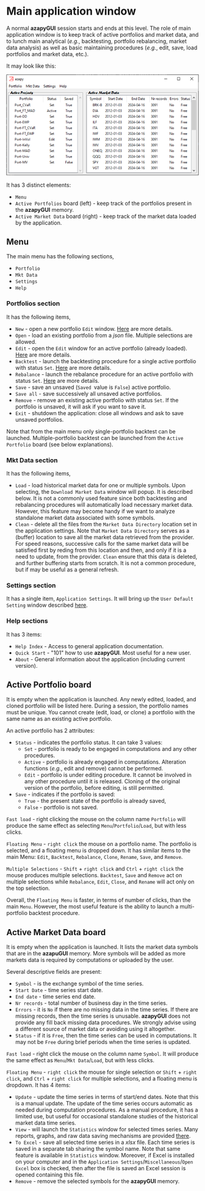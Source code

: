 # Main application window #

A normal **azapyGUI** session starts and ends at this level. 
The role of main application window is to keep 
track of active portfolios and market data, and to lunch main analytical  (*e.g.*, 
backtesting, portfolio rebalancing, market data analysis) as well as
basic maintaining procedures (*e.g.*, edit, save, load portfolios and market data, etc.).

It may look like this:

![alt text](panels/Main_many_panel.png)

It has 3 distinct elements:
* `Menu` 
* `Active Portfolios` board (left) - keep track of the portfolios present in the **azapyGUI** memory.
* `Active Market Data` board (right) - keep track of the market data loaded by the application.

## Menu ##

The main menu has the following sections,
* `Portfolio`
* `Mkt Data`
* `Settings`
* `Help`

### __Portfolios__ section ###

It has the following items,
* `New` - open a new portfolio `Edit` window. [Here](Portfolio_Edit_Panel.md) are more details.
* `Open` - load an existing portfolio from a *json* file. Multiple selections are allowed.
* `Edit` - open the `Edit` window for an active portfolio (already loaded). [Here](Portfolio_Edit_Panel.md) are more details.
* `Backtest` - launch the backtesting procedure for a single active portfolio with status `Set`. [Here](Backtest_panel.md) are more details.
* `Rebalance` - launch the rebalance procedure for an active portfolio with status `Set`. [Here](Rebalance_Panel.md) are more details.
* `Save` - save an unsaved (`Saved `value is `False`) active portfolio.
* `Save all` -  save successively all unsaved active portfolios.
* `Remove` - remove an existing active portfolio with status `Set`. 
If the portfolio is unsaved, it will ask if you want to save it.
* `Exit` - shutdown the application: close all windows and ask to save unsaved portfolios.

Note that from the main menu only single-portfolio backtest can be launched. Multiple-portfolio
backtest can be launched from the `Active Portfolio` board (see below explanations).

### __Mkt Data__ section ###

It has the following items,
* `Load` - load historical market data for one or multiple symbols. 
Upon selecting, the `Download Market Data` window will popup. It is described below.
It is not a commonly used feature since both backtesting and rebalancing procedures will
automatically load necessary market data. However, this feature may become handy if we want to 
analyze standalone market data associated with some symbols.
* `Clean` - delete all the files from the `Market Data Directory` location set in the application settings.
Note that `Market Data Directory` serves as a (buffer) location to save all the market data retrieved 
from the provider. For speed reasons, successive calls for the same market data will be satisfied first 
by reding from this location and then, and only if it is a need to update, from the provider. 
`Clean` ensure that this data is deleted, and further buffering starts from scratch. It is not a 
common procedure, but if may be useful as a general refresh.

### __Settings__ section ###

It has a single item, `Application Settings`. It will bring up the `User Default Setting` window described [here](Settings_Panel.md).

### __Help__ sections ###

It has 3 items:
* `Help Index` - Access to general application documentation.
* `Quick Start` - "101" how to use **azapyGUI**. Most useful for a new user.
* `About` - General information about the application (including current version).

## __Active Portfolio__ board ##

It is empty when the application is launched. Any newly edited, loaded, and cloned portfolio will be 
listed here. During a session, the portfolio names must be unique. You cannot create (edit, load, or clone)
a portfolio with the same name as an existing active portfolio. 

An active portfolio has 2 attributes:
* `Status` - indicates the portfolio status. It can take 3 values:
    - `Set` - portfolio is ready to be engaged in computations and any other procedures.
    - `Active` - portfolio is already engaged in computations. Alteration functions (*e.g.*, edit  and remove) cannot be performed.
    - `Edit` - portfolio is under editing procedure. It cannot be involved in any other procedure until it is released. 
    Cloning of the original version of the portfolio, before editing, is still permitted.
* `Save` - indicates if the portfolio is saved:
    - `True` - the present state of the portfolio is already saved,
    - `False` - portfolio is not saved. 

`Fast load` - right clicking the mouse on the column name `Portfolio` will produce the same effect as selecting `Menu`/`Portfolio`/`Load`, but with less clicks.

`Floating Menu` - `right click` the mouse on a portfolio name. The portfolio is selected, and a floating menu is dropped down. It has similar 
items to the main Menu: `Edit`, `Backtest`, `Rebalance`, `Clone`, `Rename`, `Save`, and `Remove`.

`Multiple Selections` - `Shift` + `right click` and `Ctrl` + `right click` the mouse produces multiple selections. `Backtest`,
`Save` and `Remove` act on multiple selections while `Rebalance`, `Edit`, `Close`, and `Rename` will act only on the top selection.

Overall, the `Floating Menu` is faster, in terms of number of clicks, than the main `Menu`. However, the 
most useful feature is the ability to launch a multi-portfolio backtest procedure. 

## __Active Market Data__ board ##

It is empty when the application is launched. It lists the market data symbols that are in the **azapuGUI**
memory. More symbols will be added as more markets data is required by computations or uploaded by the user.

Several descriptive fields are present:
* `Symbol` - is the exchange symbol of the time series.
* `Start Date` - time series start date.
* `End date` - time series end date.
* `Nr records` - total number of business day in the time series.
* `Errors` -  it is `No` if there are no missing data in the time series. 
If there are missing records, then the time series is unusable. **azapyGUI** does not provide any fill back missing data procedures. 
We strongly advise using a different source of market data or avoiding using it altogether.
* `Status` - if it is `Free`, then the time series can be used in computations. It may not be `Free` during brief periods 
when the time series is updated.

`Fast load` - right click the mouse on the column name `Symbol`. It will produce the same effect as `Menu`/`Mkt Data`/`Load`, but with less clicks.

`Floating Menu` - `right click` the mouse for single selection or `Shift` + `right click`, and `Ctrl` + `right click` for multiple selections, and
a floating menu is dropdown. It has 4 items:
* `Update` - update the time series in terms of start/end dates. Note that this is a manual update. The update of the 
time series occurs automatic as needed during computation procedures. As a manual procedure, it has a limited use, but useful for occasional standalone studies of the 
historical market data time series.
* `View` - will launch the `Statistics` window for selected times series. Many reports, graphs, and raw data saving mechanisms are 
provided [there](Statistics_Panel.md).
* `To Excel` - save all selected time series in a *xlsx* file. Each time series is saved in a separate tab sharing the symbol name. Note 
that same feature is available in `Statistics` window. Moreover, if Excel is installed on your computer and in the `Application Settings`/`Miscellaneous`/`Open Excel` box
is checked, then after the file is saved an Excel session is opened containing this file.
* `Remove` - remove the selected symbols for the **azapyGUI** memory.